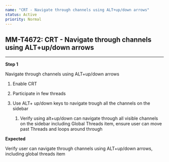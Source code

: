 ```yaml
---
name: "CRT - Navigate through channels using ALT+up/down arrows"
status: Active
priority: Normal
---
```


## MM-T4672: CRT - Navigate through channels using ALT+up/down arrows

---

**Step 1**

Navigate through channels using ALT+up/down arrows

1. Enable CRT 

2. Participate in few threads

3. Use ALT+ up/down keys to navigate trough all the channels on the sidebar

   1. Verify using alt+up/down can navigate through all visible channels on the sidebar including Global Threads item, ensure user can move past Threads and loops around through 

**Expected**

Verify user can navigate through channels using ALT+up/down arrows, including global threads item
